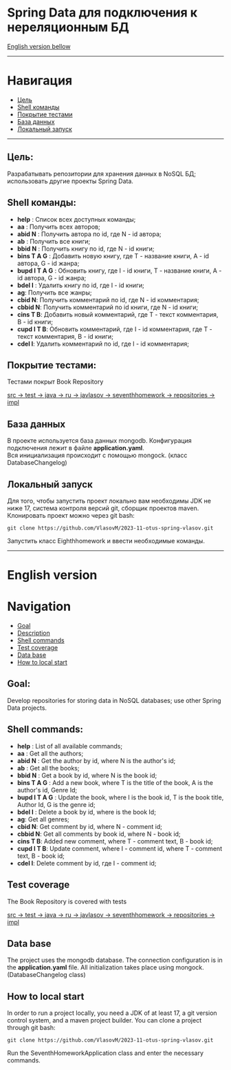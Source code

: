 # Spring Data для подключения к нереляционным БД

[English version bellow](#English-version)
___

# Навигация

- [Цель](#Цель)
- [Shell команды](#Shell-команды)
- [Покрытие тестами](#Покрытие-тестами)
- [База данных](#База-данных)
- [Локальный запуск](#Локальный-запуск)

---

## Цель:

Разрабатывать репозитории для хранения данных в NoSQL БД; использовать другие проекты Spring Data.

## Shell команды:

- **help** : Список всех доступных команды;
- **aa** : Получить всех авторов;
- **abid N** : Получить автора по id, где N - id автора;
- **ab** : Получить все книги;
- **bbid N** : Получить книгу по id, где N - id книги;
- **bins T A G** : Добавить новую книгу, где T - название книги, A - id автора, G - id жанра;
- **bupd I T A G** : Обновить книгу, где I - id книги, T - название книги, A - id автора, G - id жанра;
- **bdel I** : Удалить книгу по id, где I - id книги;
- **ag**: Получить все жанры;
- **cbid N**: Получить комментарий по id, где N - id комментария;
- **cbbid N**: Получить комментарий по id книги, где N - id книги;
- **cins T B**: Добавить новый комментарий, где T - текст комментария, B - id книги;
- **cupd I T B**: Обновить комментарий, где I - id комментария, где T - текст комментария, B - id книги;
- **cdel I**: Удалить комментарий по id, где I - id комментария;

## Покрытие тестами:

Тестами покрыт Book Repository

[src -> test -> java -> ru -> javlasov -> seventhhomework -> repositories -> impl](https://github.com/VlasovM/2023-11-otus-spring-vlasov/tree/master/eighthHomework/src/test/java/ru/javlasov/eighthhomework/repositories)

## База данных

В проекте используется база данных mongodb. Конфигурация подключения лежит в файле **application.yaml**.  
Вся инициализация происходит с помощью mongock. (класс DatabaseChangelog)

## Локальный запуск

Для того, чтобы запустить проект локально вам необходимы JDK не ниже 17, система контроля версий git, сборщик проектов
maven. Клонировать проект можно через git bash:

    git clone https://github.com/VlasovM/2023-11-otus-spring-vlasov.git

Запустить класс Eighthhomework и ввести необходимые команды.

---

# English version

# Navigation

- [Goal](#Goal)
- [Description](#Description)
- [Shell commands](#Shell-commands)
- [Test coverage](#Test-coverage)
- [Data base](#Data-base)
- [How to local start](#How-to-local-start)

## Goal:

Develop repositories for storing data in NoSQL databases; use other Spring Data projects.

## Shell commands:

- **help** : List of all available commands;
- **aa** : Get all the authors;
- **abid N** : Get the author by id, where N is the author's id;
- **ab** : Get all the books;
- **bbid N** : Get a book by id, where N is the book id;
- **bins T A G** : Add a new book, where T is the title of the book, A is the author's id, Genre Id;
- **bupd I T A G** : Update the book, where I is the book id, T is the book title, Author Id, G is the genre id;
- **bdel I** : Delete a book by id, where is the book Id;
- **ag**: Get all genres;
- **cbid N**: Get comment by id, where N - comment id;
- **cbbid N**: Get all comments by book id, where N - book id;
- **cins T B**: Added new comment, where T - comment text, B - book id;
- **cupd I T B**: Update comment, where I - comment id, where T - comment text, B - book id;
- **cdel I**: Delete comment by id, где I - comment id;

## Test coverage

The Book Repository is covered with tests

[src -> test -> java -> ru -> javlasov -> seventhhomework -> repositories -> impl](https://github.com/VlasovM/2023-11-otus-spring-vlasov/tree/master/eighthHomework/src/test/java/ru/javlasov/eighthhomework/repositories)

## Data base

The project uses the mongodb database. The connection configuration is in the **application.yaml** file. All
initialization takes place using mongock. (DatabaseChangelog class)

## How to local start

In order to run a project locally, you need a JDK of at least 17, a git version control system, and a maven project
builder. You can clone a project through git bash:

    git clone https://github.com/VlasovM/2023-11-otus-spring-vlasov.git

Run the SeventhHomeworkApplication class and enter the necessary commands.
